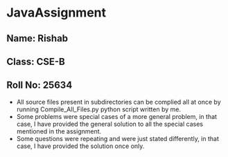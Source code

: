 # JavaAssignment
## Name: Rishab
## Class: CSE-B
## Roll No: 25634

- All source files present in subdirectories can be complied all at once by running Compile_All_Files.py python script written by me.
- Some problems were special cases of a more general problem, in that case, I have provided the general solution to all the special cases mentioned in the assignment.
- Some questions were repeating and were just stated differently, in that case, I have provided the solution once only.
